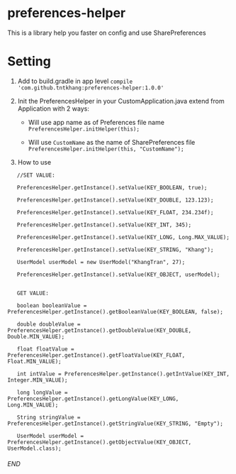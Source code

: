 # preferences-helper
This is a library help you faster on config and use SharePreferences

# Setting
1. Add to build.gradle in app level
```compile 'com.github.tntkhang:preferences-helper:1.0.0'```


3. Init the PreferencesHelper in your CustomApplication.java extend from Application with 2 ways:
   
   - Will use app name as of Preferences file name ```PreferencesHelper.initHelper(this);```
   
   - Will use ```CustomName``` as the name of SharePreferences file ```PreferencesHelper.initHelper(this, "CustomName");```
   
3. How to use

```
   //SET VALUE:
   
   PreferencesHelper.getInstance().setValue(KEY_BOOLEAN, true);
   
   PreferencesHelper.getInstance().setValue(KEY_DOUBLE, 123.123);
   
   PreferencesHelper.getInstance().setValue(KEY_FLOAT, 234.234f);
   
   PreferencesHelper.getInstance().setValue(KEY_INT, 345);
   
   PreferencesHelper.getInstance().setValue(KEY_LONG, Long.MAX_VALUE);
   
   PreferencesHelper.getInstance().setValue(KEY_STRING, "Khang");

   UserModel userModel = new UserModel("KhangTran", 27);
   
   PreferencesHelper.getInstance().setValue(KEY_OBJECT, userModel);
   
   
   GET VALUE:
   
   boolean booleanValue = PreferencesHelper.getInstance().getBooleanValue(KEY_BOOLEAN, false);
   
   double doubleValue = PreferencesHelper.getInstance().getDoubleValue(KEY_DOUBLE, Double.MIN_VALUE);
   
   float floatValue = PreferencesHelper.getInstance().getFloatValue(KEY_FLOAT, Float.MIN_VALUE);
   
   int intValue = PreferencesHelper.getInstance().getIntValue(KEY_INT, Integer.MIN_VALUE);
   
   long longValue = PreferencesHelper.getInstance().getLongValue(KEY_LONG, Long.MIN_VALUE);
   
   String stringValue = PreferencesHelper.getInstance().getStringValue(KEY_STRING, "Empty");
   
   UserModel userModel = PreferencesHelper.getInstance().getObjectValue(KEY_OBJECT, UserModel.class);
   ```
   ###### END ##############
